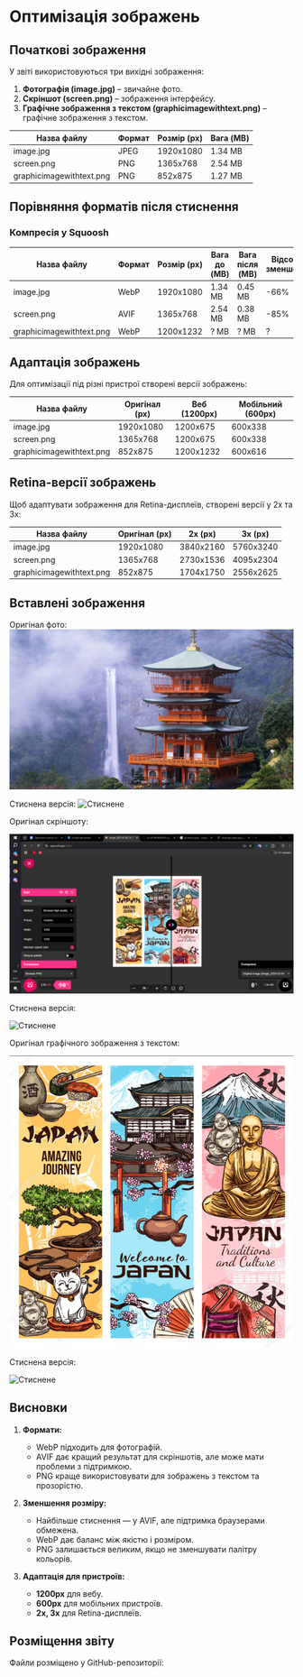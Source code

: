 # Оптимізація зображень

## Початкові зображення
У звіті використовуються три вихідні зображення:
1. **Фотографія (image.jpg)** – звичайне фото.
2. **Скріншот (screen.png)** – зображення інтерфейсу.
3. **Графічне зображення з текстом (graphicimagewithtext.png)** – графічне зображення з текстом.

| Назва файлу | Формат | Розмір (px) | Вага (MB) |
|-------------|--------|------------|----------|
| image.jpg | JPEG | 1920x1080 | 1.34 MB |
| screen.png | PNG | 1365x768 | 2.54 MB |
| graphicimagewithtext.png | PNG | 852x875 | 1.27 MB |

## Порівняння форматів після стиснення

### Компресія у Squoosh

| Назва файлу | Формат | Розмір (px) | Вага до (MB) | Вага після (MB) | Відсоток зменшення |
|-------------|--------|------------|--------------|--------------|----------------|
| image.jpg | WebP | 1920x1080 | 1.34 MB | 0.45 MB | -66% |
| screen.png | AVIF | 1365x768 | 2.54 MB | 0.38 MB | -85% |
| graphicimagewithtext.png | WebP | 1200x1232 | ? MB | ? MB | ? |

## Адаптація зображень

Для оптимізації під різні пристрої створені версії зображень:

| Назва файлу | Оригінал (px) | Веб (1200px) | Мобільний (600px) |
|-------------|--------------|-------------|-------------|
| image.jpg | 1920x1080 | 1200x675 | 600x338 |
| screen.png | 1365x768 | 1200x675 | 600x338 |
| graphicimagewithtext.png | 852x875 | 1200x1232 | 600x616 |

## Retina-версії зображень

Щоб адаптувати зображення для Retina-дисплеїв, створені версії у 2x та 3x:

| Назва файлу | Оригінал (px) | 2x (px) | 3x (px) |
|-------------|--------------|--------|--------|
| image.jpg | 1920x1080 | 3840x2160 | 5760x3240 |
| screen.png | 1365x768 | 2730x1536 | 4095x2304 |
| graphicimagewithtext.png | 852x875 | 1704x1750 | 2556x2625 |

## Вставлені зображення

Оригінал фото:
![Оригінал](Images/image.jpg)


Стиснена версія:
![Стиснене](Images/image_compressed.webp)

Оригінал cкріншоту:

![Оригінал](Images/screen.png)

Стиснена версія:

![Стиснене](Images/image_compressed.webp)

Оригінал графічного зображення з текстом:

![Оригінал](Images/graphicimagewithtext.png)

Стиснена версія:

![Стиснене](Images/image_compressed.webp)

## Висновки

1. **Формати:**  
   - WebP підходить для фотографій.  
   - AVIF дає кращий результат для скріншотів, але може мати проблеми з підтримкою.  
   - PNG краще використовувати для зображень з текстом та прозорістю.  

2. **Зменшення розміру:**  
   - Найбільше стиснення — у AVIF, але підтримка браузерами обмежена.  
   - WebP дає баланс між якістю і розміром.  
   - PNG залишається великим, якщо не зменшувати палітру кольорів.  

3. **Адаптація для пристроїв:**  
   - **1200px** для вебу.  
   - **600px** для мобільних пристроїв.  
   - **2x, 3x** для Retina-дисплеїв.  

## Розміщення звіту
Файли розміщено у GitHub-репозиторії:


